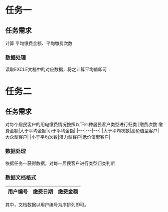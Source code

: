 # 任务一

## 任务需求

计算 平均缴费金额、平均缴费次数
### 数据处理

读取EXCLE文档中的对应数据，将之计算平均值即可

# 任务二

## 任务需求

对每个居民客户的用电缴费情况按照以下四种居民客户类型进行归类
|缴费次数  缴费金额|大于平均金额|小于平均金额|
|---|---|---|
|大于平均次数|高价值型客户|大众型客户|
|小于平均次数|潜力型客户|低价值型客户|

### 数据处理
依据任务一获得数据，对每一居民客户进行类型归类判断

### 数据文档格式
|用户编号|缴费日期|缴费金额|
|---|---|---|

其中，文档数据以用户编号为序排列即可。
